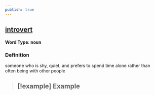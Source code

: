 ```yaml
---
publish: true
---
```

## [introvert](https://dictionary.cambridge.org/dictionary/english/introvert)

#### Word Type: noun
### Definition
someone who is shy, quiet, and prefers to spend time alone rather than often being with other people

>[!example] Example
> - 
